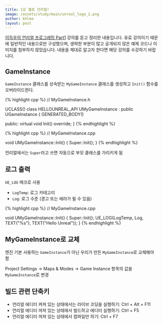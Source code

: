 ```yaml
---
title: 1강 헬로 언리얼!
image: /assets/study/main/unreal_logo_2.png
author: khlee
layout: post
---
```


[이득우의 언리얼 프로그래밍 Part1](https://www.inflearn.com/course/%EC%9D%B4%EB%93%9D%EC%9A%B0-%EC%96%B8%EB%A6%AC%EC%96%BC-%ED%94%84%EB%A1%9C%EA%B7%B8%EB%9E%98%EB%B0%8D-part-1/dashboard) 강의를 듣고 정리한 내용입니다. 유료 강의이기 때문에 일반적인 내용으로만 구성했으며, 생략한 부분이 많고 공개되지 않은 예제 코드나 이미지를 첨부하지 않았습니다. 내용을 제대로 알고자 한다면 해당 강의를 수강하기 바랍니다.

## GameInstance

`GameInstance` 클래스를 상속받는 `MyGameInstance` 클래스를 생성하고 `Init()` 함수를 오버라이드한다.

{% highlight cpp %}
// MyGameInstance.h

UCLASS()
class HELLOUNREAL_API UMyGameInstance : public UGameInstance
{
	GENERATED_BODY()

public:
	virtual void Init() override;
}
{% endhighlight %}

{% highlight cpp %}
// MyGameInstance.cpp

void UMyGameInstance::Init()
{
	Super::Init();
}
{% endhighlight %}

언리얼에서는 `Super`라고 쓰면 자동으로 부모 클래스를 가리키게 됨

## 로그 출력

`UE_LOG` 매크로 사용
* `LogTemp`: 로그 카테고리
* `Log`: 로그 수준 (경고 또는 에러가 될 수 있음)

{% highlight cpp %}
// MyGameInstance.cpp

void UMyGameInstance::Init()
{
	Super::Init();
	UE_LOG(LogTemp, Log, TEXT("%s"), TEXT("Hello Unreal"));
}
{% endhighlight %}

## MyGameInstance로 교체

엔진 기본 사용하는 `GameInstance`가 아닌 우리가 만든 `MyGameInstance`로 교체해야 함

Project Settings -> Maps & Modes -> Game Instance 항목의 값을 `MyGameInstance`로 변경

## 빌드 관련 단축키

* 언리얼 에디터 켜져 있는 상태에서는 라이브 코딩을 실행하기: Ctrl + Alt + F11
* 언리얼 에디터 꺼져 있는 상태에서 빌드하고 에디터 실행하기: Ctrl + F5
* 언리얼 에디터 꺼져 있는 상태에서 컴파일만 하기: Ctrl + F7
